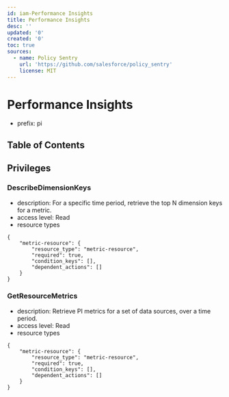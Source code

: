 ```yaml
---
id: iam-Performance Insights
title: Performance Insights
desc: ''
updated: '0'
created: '0'
toc: true
sources:
  - name: Policy Sentry
    url: 'https://github.com/salesforce/policy_sentry'
    license: MIT
---
```

# Performance Insights
- prefix: pi

## Table of Contents

## Privileges
### DescribeDimensionKeys
- description: For a specific time period, retrieve the top N dimension keys for a metric.
- access level: Read
- resource types
```
{
    "metric-resource": {
        "resource_type": "metric-resource",
        "required": true,
        "condition_keys": [],
        "dependent_actions": []
    }
}
```
### GetResourceMetrics
- description: Retrieve PI metrics for a set of data sources, over a time period.
- access level: Read
- resource types
```
{
    "metric-resource": {
        "resource_type": "metric-resource",
        "required": true,
        "condition_keys": [],
        "dependent_actions": []
    }
}
```

